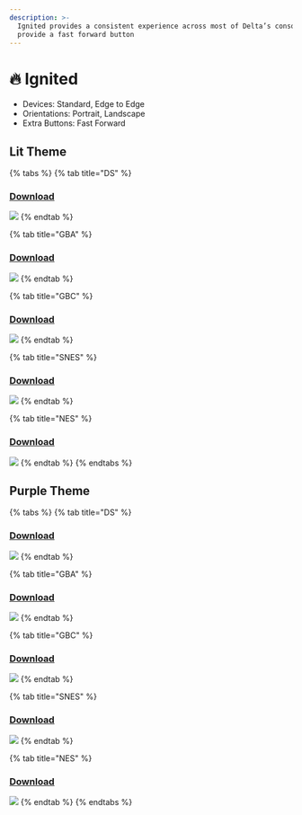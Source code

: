 ```yaml
---
description: >-
  Ignited provides a consistent experience across most of Delta’s consoles and
  provide a fast forward button
---
```


# 🔥 Ignited

* Devices: Standard, Edge to Edge
* Orientations: Portrait, Landscape
* Extra Buttons: Fast Forward

## Lit Theme

{% tabs %}
{% tab title="DS" %}
### [Download](../Skins/LitRitt/Ignited/Orange/NDS/skin.deltaskin)

![](<../.gitbook/assets/skin-poster@2x (8).png>)
{% endtab %}

{% tab title="GBA" %}
### [Download](../Skins/LitRitt/Ignited/Orange/GBA/skin.deltaskin)

![](<../.gitbook/assets/skin-poster@2x (4).png>)
{% endtab %}

{% tab title="GBC" %}
### [Download](../Skins/LitRitt/Ignited/Orange/GBC/skin.deltaskin)

![](<../.gitbook/assets/skin-poster@2x (7).png>)
{% endtab %}

{% tab title="SNES" %}
### [Download](../Skins/LitRitt/Ignited/Orange/SNES/skin.deltaskin)

![](<../.gitbook/assets/skin-poster@2x (1).png>)
{% endtab %}

{% tab title="NES" %}
### [Download](../Skins/LitRitt/Ignited/Orange/NES/skin.deltaskin)

![](../.gitbook/assets/skin-poster@2x.png)
{% endtab %}
{% endtabs %}

## Purple Theme

{% tabs %}
{% tab title="DS" %}
### [Download](../Skins/LitRitt/Ignited/Purple/NDS/skin.deltaskin)

![](<../.gitbook/assets/skin-poster@2x (5).png>)
{% endtab %}

{% tab title="GBA" %}
### [Download](../Skins/LitRitt/Ignited/Purple/GBA/skin.deltaskin)

![](<../.gitbook/assets/skin-poster@2x (6).png>)
{% endtab %}

{% tab title="GBC" %}
### [Download](../Skins/LitRitt/Ignited/Purple/GBC/skin.deltaskin)

![](<../.gitbook/assets/skin-poster@2x (3).png>)
{% endtab %}

{% tab title="SNES" %}
### [Download](../Skins/LitRitt/Ignited/Purple/SNES/skin.deltaskin)

![](<../.gitbook/assets/skin-poster@2x (9).png>)
{% endtab %}

{% tab title="NES" %}
### [Download](../Skins/LitRitt/Ignited/Purple/NES/skin.deltaskin)

![](<../.gitbook/assets/skin-poster@2x (2).png>)
{% endtab %}
{% endtabs %}
